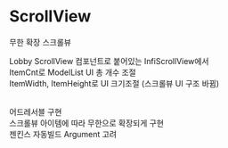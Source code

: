 # ScrollView
무한 확장 스크롤뷰

Lobby ScrollView 컴포넌트로 붙어있는 InfiScrollView에서<br/>
ItemCnt로 ModelList UI 총 개수 조절<br/>
ItemWidth, ItemHeight로 UI 크기조절 (스크롤뷰 UI 구조 바뀜)
<br/><br/>

어드레서블 구현<br/>
스크롤뷰 아이템에 따라 무한으로 확장되게 구현<br/>
젠킨스 자동빌드 Argument 고려


